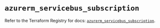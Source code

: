 # `azurerm_servicebus_subscription`

Refer to the Terraform Registry for docs: [`azurerm_servicebus_subscription`](https://registry.terraform.io/providers/hashicorp/azurerm/4.6.0/docs/resources/servicebus_subscription).
